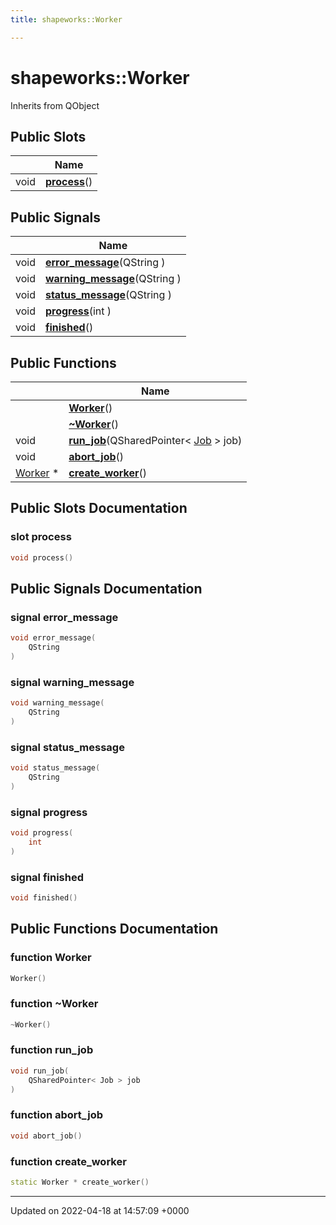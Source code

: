 ```yaml
---
title: shapeworks::Worker

---
```


# shapeworks::Worker





Inherits from QObject

## Public Slots

|                | Name           |
| -------------- | -------------- |
| void | **[process](../Classes/classshapeworks_1_1Worker.md#slot-process)**() |

## Public Signals

|                | Name           |
| -------------- | -------------- |
| void | **[error_message](../Classes/classshapeworks_1_1Worker.md#signal-error-message)**(QString ) |
| void | **[warning_message](../Classes/classshapeworks_1_1Worker.md#signal-warning-message)**(QString ) |
| void | **[status_message](../Classes/classshapeworks_1_1Worker.md#signal-status-message)**(QString ) |
| void | **[progress](../Classes/classshapeworks_1_1Worker.md#signal-progress)**(int ) |
| void | **[finished](../Classes/classshapeworks_1_1Worker.md#signal-finished)**() |

## Public Functions

|                | Name           |
| -------------- | -------------- |
| | **[Worker](../Classes/classshapeworks_1_1Worker.md#function-worker)**() |
| | **[~Worker](../Classes/classshapeworks_1_1Worker.md#function-~worker)**() |
| void | **[run_job](../Classes/classshapeworks_1_1Worker.md#function-run-job)**(QSharedPointer< [Job](../Classes/classshapeworks_1_1Job.md) > job) |
| void | **[abort_job](../Classes/classshapeworks_1_1Worker.md#function-abort-job)**() |
| [Worker](../Classes/classshapeworks_1_1Worker.md) * | **[create_worker](../Classes/classshapeworks_1_1Worker.md#function-create-worker)**() |

## Public Slots Documentation

### slot process

```cpp
void process()
```


## Public Signals Documentation

### signal error_message

```cpp
void error_message(
    QString 
)
```


### signal warning_message

```cpp
void warning_message(
    QString 
)
```


### signal status_message

```cpp
void status_message(
    QString 
)
```


### signal progress

```cpp
void progress(
    int 
)
```


### signal finished

```cpp
void finished()
```


## Public Functions Documentation

### function Worker

```cpp
Worker()
```


### function ~Worker

```cpp
~Worker()
```


### function run_job

```cpp
void run_job(
    QSharedPointer< Job > job
)
```


### function abort_job

```cpp
void abort_job()
```


### function create_worker

```cpp
static Worker * create_worker()
```


-------------------------------

Updated on 2022-04-18 at 14:57:09 +0000